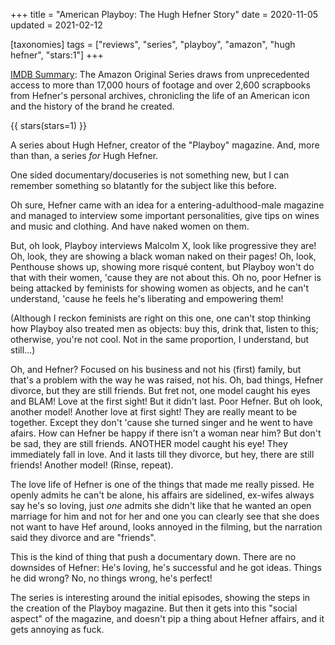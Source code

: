 +++
title = "American Playboy: The Hugh Hefner Story"
date = 2020-11-05
updated = 2021-02-12

[taxonomies]
tags = ["reviews", "series", "playboy", "amazon", "hugh hefner", "stars:1"]
+++

[IMDB Summary](https://www.imdb.com/title/tt5968748/):
The Amazon Original Series draws from unprecedented access to more than 17,000
hours of footage and over 2,600 scrapbooks from Hefner's personal archives,
chronicling the life of an American icon and the history of the brand he
created.

<!-- more -->

{{ stars(stars=1) }}

A series about Hugh Hefner, creator of the "Playboy" magazine. And, more than
than, a series *for* Hugh Hefner.

One sided documentary/docuseries is not something new, but I can remember
something so blatantly for the subject like this before.

Oh sure, Hefner came with an idea for a entering-adulthood-male magazine and
managed to interview some important personalities, give tips on wines and music
and clothing. And have naked women on them.

But, oh look, Playboy interviews Malcolm X, look like progressive they are! Oh,
look, they are showing a black woman naked on their pages! Oh, look, Penthouse
shows up, showing more risqué content, but Playboy won't do that with their
women, 'cause they are not about this. Oh no, poor Hefner is being attacked by
feminists for showing women as objects, and he can't understand, 'cause he
feels he's liberating and empowering them!

(Although I reckon feminists are right on this one, one can't stop thinking how
Playboy also treated men as objects: buy this, drink that, listen to this;
otherwise, you're not cool. Not in the same proportion, I understand, but
still...)

Oh, and Hefner? Focused on his business and not his (first) family, but that's
a problem with the way he was raised, not his. Oh, bad things, Hefner divorce,
but they are still friends. But fret not, one model caught his eyes and BLAM!
Love at the first sight! But it didn't last. Poor Hefner. But oh look, another
model! Another love at first sight! They are really meant to be together.
Except they don't 'cause she turned singer and he went to have afairs. How can
Hefner be happy if there isn't a woman near him? But don't be sad, they are
still friends. ANOTHER model caught his eye! They immediately fall in love. And
it lasts till they divorce, but hey, there are still friends! Another model!
(Rinse, repeat).

The love life of Hefner is one of the things that made me really pissed. He
openly admits he can't be alone, his affairs are sidelined, ex-wifes always say
he's so loving, just *one* admits she didn't like that he wanted an open
marriage for him and not for her and one you can clearly see that she does not
want to have Hef around, looks annoyed in the filming, but the narration said
they divorce and are "friends".

This is the kind of thing that push a documentary down. There are no downsides
of Hefner: He's loving, he's successful and he got ideas. Things he did wrong?
No, no things wrong, he's perfect!

The series is interesting around the initial episodes, showing the steps in the
creation of the Playboy magazine. But then it gets into this "social aspect" of
the magazine, and doesn't pip a thing about Hefner affairs, and it gets
annoying as fuck.
